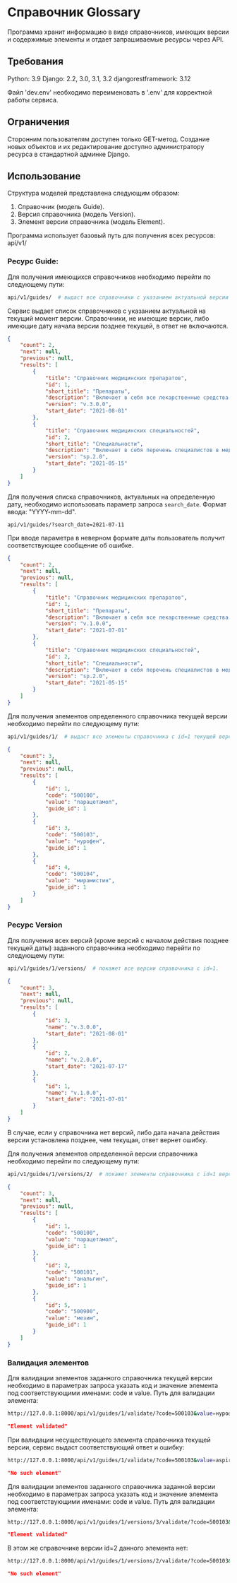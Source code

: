 # Справочник Glossary

Программа хранит информацию в виде справочников, имеющих версии и содержимые элементы и отдает запрашиваемые ресурсы через API.

## Требования

Python: 3.9
Django: 2.2, 3.0, 3.1, 3.2
djangorestframework: 3.12

Файл 'dev.env' необходимо переименовать в '.env' для корректной работы сервиса.

## Ограничения

Сторонним пользователям доступен только GET-метод. Создание новых объектов и их редактирование доступно администратору ресурса в стандартной админке Django.

## Использование

Структура моделей представлена следующим образом: 
1. Справочник (модель Guide).
2. Версия справочника (модель Version).
3. Элемент версии справочника (модель Element).

Программа использует базовый путь для получения всех ресурсов:
api/v1/

### Ресурс Guide:
Для получения имеющихся справочников необходимо перейти по следующему пути:
```bash
api/v1/guides/  # выдаст все справочники с указанием актуальной версии и датой начала его действия.
```
Сервис выдает список справочников с указанием актуальной на текущий момент версии.
Справочники, не имеющие версии, либо имеющие дату начала версии позднее текущей, в ответ не включаются.
```json
{
    "count": 2,
    "next": null,
    "previous": null,
    "results": [
        {
            "title": "Справочник медицинских препаратов",
            "id": 1,
            "short_title": "Препараты",
            "description": "Включает в себя все лекарственные средства и БАД",
            "version": "v.3.0.0",
            "start_date": "2021-08-01"
        },
        {
            "title": "Справочник медицинских специальностей",
            "id": 2,
            "short_title": "Специальности",
            "description": "Включает в себя перечень специалистов в медицине",
            "version": "sp.2.0",
            "start_date": "2021-05-15"
        }
    ]
}
```

Для получения списка справочников, актуальных на определенную дату, необходимо использовать параметр запроса ```search_date```. Формат ввода: "YYYY-mm-dd".
```shell
api/v1/guides/?search_date=2021-07-11
```
При вводе параметра в неверном формате даты пользователь получит соответствующее сообщение об ошибке.

```json
{
    "count": 2,
    "next": null,
    "previous": null,
    "results": [
        {
            "title": "Справочник медицинских препаратов",
            "id": 1,
            "short_title": "Препараты",
            "description": "Включает в себя все лекарственные средства и БАД",
            "version": "v.1.0.0",
            "start_date": "2021-07-01"
        },
        {
            "title": "Справочник медицинских специальностей",
            "id": 2,
            "short_title": "Специальности",
            "description": "Включает в себя перечень специалистов в медицине",
            "version": "sp.2.0",
            "start_date": "2021-05-15"
        }
    ]
}
```


Для получения элементов определенного справочника текущей версии необходимо перейти по следующему пути:
```bash
api/v1/guides/1/  # выдаст все элементы справочника с id=1 текущей версии (id - уникальный номер).
```

```json
{
    "count": 3,
    "next": null,
    "previous": null,
    "results": [
        {
            "id": 1,
            "code": "500100",
            "value": "парацетамол",
            "guide_id": 1
        },
        {
            "id": 3,
            "code": "500103",
            "value": "нурофен",
            "guide_id": 1
        },
        {
            "id": 4,
            "code": "500104",
            "value": "мирамистин",
            "guide_id": 1
        }
    ]
}
```

### Ресурс Version
Для получения всех версий (кроме версий с началом действия позднее текущей даты) заданного справочника необходимо перейти по следующему пути:
```bash
api/v1/guides/1/versions/  # покажет все версии справочника с id=1.
```

```json
{
    "count": 3,
    "next": null,
    "previous": null,
    "results": [
        {
            "id": 3,
            "name": "v.3.0.0",
            "start_date": "2021-08-01"
        },
        {
            "id": 2,
            "name": "v.2.0.0",
            "start_date": "2021-07-17"
        },
        {
            "id": 1,
            "name": "v.1.0.0",
            "start_date": "2021-07-01"
        }
    ]
}
```
В случае, если у справочника нет версий, либо дата начала действия версии установлена позднее,
чем текущая, ответ вернет ошибку.

Для получения элементов определенной версии справочника необходимо перейти по следующему пути:
```bash
api/v1/guides/1/versions/2/  # покажет элементы справочника с id=1 версии id=2.
```

```json
{
    "count": 3,
    "next": null,
    "previous": null,
    "results": [
        {
            "id": 1,
            "code": "500100",
            "value": "парацетамол",
            "guide_id": 1
        },
        {
            "id": 2,
            "code": "500101",
            "value": "анальгин",
            "guide_id": 1
        },
        {
            "id": 5,
            "code": "500900",
            "value": "мезим",
            "guide_id": 1
        }
    ]
}
```

### Валидация элементов
Для валидации элементов заданного справочника текущей версии необходимо в параметрах запроса указать код и значение элемента под соответствующими именами: code и value.
Путь для валидации элемента:
```bash
http://127.0.0.1:8000/api/v1/guides/1/validate/?code=500103&value=нурофен  # провалидирует элемент со значениями code=500103 и value=нурофен в справочнике с id=1.
```

```json
"Element validated"
```
При валидации несуществующего элемента справочника текущей версии, сервис выдаст соответствующий ответ и ошибку:
```bash
http://127.0.0.1:8000/api/v1/guides/1/validate/?code=500103&value=aspirin  # провалидирует элемент с code=500103 и value=нурофен в справочнике с id=1.
```

```json
"No such element"
```

Для валидации элементов заданного справочника заданной версии необходимо в параметрах запроса указать код и значение элемента под соответствующими именами: code и value.
Путь для валидации элемента:
```bash
http://127.0.0.1:8000/api/v1/guides/1/versions/3/validate/?code=500103&value=нурофен  # провалидирует элемент со значениями code=500103 и value=нурофен в справочнике с id=1 версии id=3.
```

```json
"Element validated"
```
В этом же справочнике версии id=2 данного элемента нет:
```bash
http://127.0.0.1:8000/api/v1/guides/1/versions/2/validate/?code=500103&value=aspirin
```

```json
"No such element"
```
